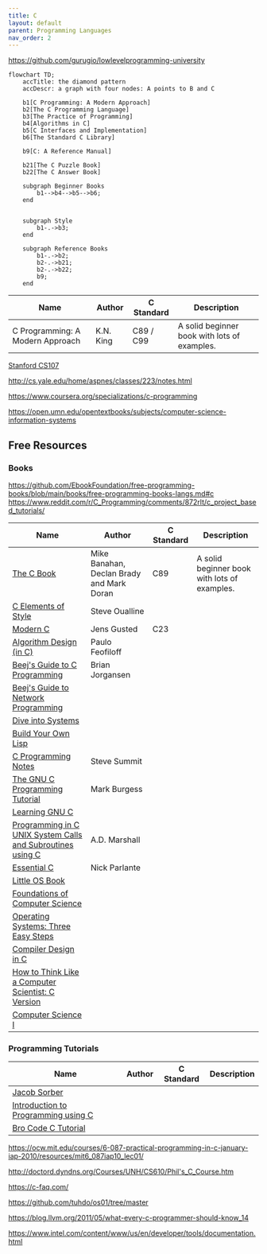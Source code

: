 ```yaml
---
title: C
layout: default
parent: Programming Languages
nav_order: 2
---
```


https://github.com/gurugio/lowlevelprogramming-university

```mermaid
flowchart TD;
    accTitle: the diamond pattern
    accDescr: a graph with four nodes: A points to B and C

    b1[C Programming: A Modern Approach]
    b2[The C Programming Language]
    b3[The Practice of Programming]
    b4[Algorithms in C]
    b5[C Interfaces and Implementation]
    b6[The Standard C Library]

    b9[C: A Reference Manual]

    b21[The C Puzzle Book]
    b22[The C Answer Book]

    subgraph Beginner Books
        b1-->b4-->b5-->b6;
    end

    
    subgraph Style
        b1-.->b3;
    end

    subgraph Reference Books
        b1-.->b2;
        b2-.->b21;
        b2-.->b22;
        b9;
    end
```

| Name                             | Author    | C Standard | Description                                  |
| -------------------------------- | --------- | ---------- | -------------------------------------------- |
| C Programming: A Modern Approach | K.N. King | C89 / C99  | A solid beginner book with lots of examples. |

[Stanford CS107](https://see.stanford.edu/course/cs107)

http://cs.yale.edu/home/aspnes/classes/223/notes.html

https://www.coursera.org/specializations/c-programming

https://open.umn.edu/opentextbooks/subjects/computer-science-information-systems

## Free Resources

### Books

https://github.com/EbookFoundation/free-programming-books/blob/main/books/free-programming-books-langs.md#c
https://www.reddit.com/r/C_Programming/comments/872rlt/c_project_based_tutorials/

| Name                                                                                                                                                    | Author                                    | C Standard | Description                                  |
| ------------------------------------------------------------------------------------------------------------------------------------------------------- | ----------------------------------------- | ---------- | -------------------------------------------- |
| [The C Book](https://publications.gbdirect.co.uk/c_book/)                                                                                               | Mike Banahan, Declan Brady and Mark Doran | C89        | A solid beginner book with lots of examples. |
| [C Elements of Style](http://www.oualline.com/books.free/style/index.html)                                                                              | Steve Oualline                            |            |                                              |
| [Modern C](https://gustedt.gitlabpages.inria.fr/modern-c/)                                                                                              | Jens Gusted                               | C23        |                                              |
| [Algorithm Design (in C)](https://www.ime.usp.br/~pf/algorithms/)                                                                                       | Paulo Feofiloff                           |            |                                              |
| [Beej's Guide to C Programming](http://beej.us/guide/bgc/)                                                                                              | Brian Jorgansen                           |            |                                              |
| [Beej's Guide to Network Programming](http://beej.us/guide/bgnet/html/multi/index.html)                                                                 |                                           |            |                                              |
| [Dive into Systems](https://diveintosystems.org/book/)                                                                                                  |                                           |            |                                              |
| [Build Your Own Lisp](http://buildyourownlisp.com/)                                                                                                     |                                           |            |                                              |
| [C Programming Notes](https://www.eskimo.com/~scs/cclass/notes/top.html)                                                                                | Steve Summit                              |            |                                              |
| [The GNU C Programming Tutorial](https://www.it.uc3m.es/pbasanta/asng/course_notes/ctut.pdf)                                                            | Mark Burgess                              |            |                                              |
| [Learning GNU C](https://www.nongnu.org/c-prog-book/online/index.html)                                                                                  |                                           |            |                                              |
| [Programming in C UNIX System Calls and Subroutines using C](https://users.cs.cf.ac.uk/Dave.Marshall/C/CE.html)                                         | A.D. Marshall                             |            |                                              |
| [Essential C](http://cslibrary.stanford.edu/101/)                                                                                                       | Nick Parlante                             |            |                                              |
| [Little OS Book](https://littleosbook.github.io/)                                                                                                       |                                           |            |                                              |
| [Foundations of Computer Science](http://infolab.stanford.edu/~ullman/focs.html)                                                                        |                                           |            |                                              |
| [Operating Systems: Three Easy Steps](https://pages.cs.wisc.edu/~remzi/OSTEP/)                                                                          |                                           |            |                                              |
| [Compiler Design in C](https://holub.com/compiler/)                                                                                                     |                                           |            |                                              |
| [How to Think Like a Computer Scientist: C Version](https://open.umn.edu/opentextbooks/textbooks/how-to-think-like-a-computer-scientist-c-version-1999) |                                           |            |                                              |
| [Computer Science I](https://open.umn.edu/opentextbooks/textbooks/computer-science-i)                                                                   |                                           |            |                                              |

### Programming Tutorials

| Name                                                                                                            | Author | C Standard | Description |
| --------------------------------------------------------------------------------------------------------------- | ------ | ---------- | ----------- |
| [Jacob Sorber](https://www.youtube.com/c/JacobSorber)                                                           |        |            |             |
| [Introduction to Programming using C](https://www.youtube.com/playlist?list=PLcb47MKbeHkcBhhAdLDJObMibJsfb8cz4) |        |            |
| [Bro Code C Tutorial](https://www.youtube.com/playlist?list=PLZPZq0r_RZOOzY_vR4zJM32SqsSInGMwe)                 |        |            |             |

https://ocw.mit.edu/courses/6-087-practical-programming-in-c-january-iap-2010/resources/mit6_087iap10_lec01/

http://doctord.dyndns.org/Courses/UNH/CS610/Phil's_C_Course.htm

https://c-faq.com/



https://github.com/tuhdo/os01/tree/master




https://blog.llvm.org/2011/05/what-every-c-programmer-should-know_14

https://www.intel.com/content/www/us/en/developer/tools/documentation.html


